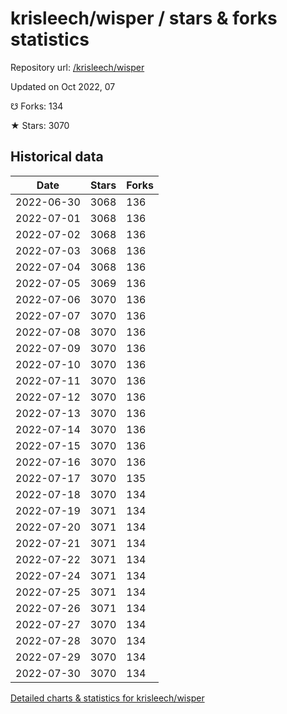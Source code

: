 # krisleech/wisper / stars & forks statistics

Repository url: [/krisleech/wisper](https://github.com/krisleech/wisper)

Updated on Oct 2022, 07

☋ Forks: 134

★ Stars: 3070

## Historical data
| Date | Stars | Forks |
|------|-------|-------|
| 2022-06-30 | 3068 | 136 | 
| 2022-07-01 | 3068 | 136 | 
| 2022-07-02 | 3068 | 136 | 
| 2022-07-03 | 3068 | 136 | 
| 2022-07-04 | 3068 | 136 | 
| 2022-07-05 | 3069 | 136 | 
| 2022-07-06 | 3070 | 136 | 
| 2022-07-07 | 3070 | 136 | 
| 2022-07-08 | 3070 | 136 | 
| 2022-07-09 | 3070 | 136 | 
| 2022-07-10 | 3070 | 136 | 
| 2022-07-11 | 3070 | 136 | 
| 2022-07-12 | 3070 | 136 | 
| 2022-07-13 | 3070 | 136 | 
| 2022-07-14 | 3070 | 136 | 
| 2022-07-15 | 3070 | 136 | 
| 2022-07-16 | 3070 | 136 | 
| 2022-07-17 | 3070 | 135 | 
| 2022-07-18 | 3070 | 134 | 
| 2022-07-19 | 3071 | 134 | 
| 2022-07-20 | 3071 | 134 | 
| 2022-07-21 | 3071 | 134 | 
| 2022-07-22 | 3071 | 134 | 
| 2022-07-24 | 3071 | 134 | 
| 2022-07-25 | 3071 | 134 | 
| 2022-07-26 | 3071 | 134 | 
| 2022-07-27 | 3070 | 134 | 
| 2022-07-28 | 3070 | 134 | 
| 2022-07-29 | 3070 | 134 | 
| 2022-07-30 | 3070 | 134 | 


[Detailed charts & statistics for krisleech/wisper](https://reviewgithub.com/rep/krisleech/wisper)

